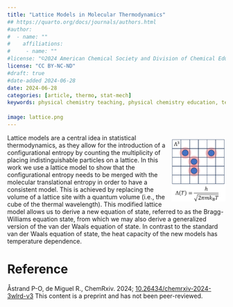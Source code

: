 ```yaml
---
title: "Lattice Models in Molecular Thermodynamics"
## https://quarto.org/docs/journals/authors.html
#author:
#  - name: ""
#    affiliations:
#     - name: ""
#license: "©2024 American Chemical Society and Division of Chemical Education, Inc."
license: "CC BY-NC-ND"
#draft: true
#date-added 2024-06-28
date: 2024-06-28 
categories: [article, thermo, stat-mech]
keywords: physical chemistry teaching, physical chemistry education, teaching resources

image: lattice.png
---
```

<img src="lattice.png" width="25%" align="right" style="padding: 10px 0px 0px 10px;"/>

Lattice models are a central idea in statistical thermodynamics, as they allow for the introduction of a configurational entropy by counting the multiplicity of placing indistinguishable particles on a lattice. In this work we use a lattice model to show that the configurational entropy needs to be merged with the molecular translational entropy in order to have a consistent model. This is achieved by replacing the volume of a lattice site with a quantum volume (i.e., the cube of the thermal wavelength). This modified lattice model allows us to derive a new equation of state, referred to as the Bragg-Williams equation state, from which we may also derive a generalized version of the van der Waals equation of state. In contrast to the standard van der Waals equation of state, the heat capacity of the new models has temperature dependence.


# Reference

Åstrand P-O, de Miguel R., ChemRxiv. 2024; [10.26434/chemrxiv-2024-3wlrd-v3](https://doi.org/10.26434/chemrxiv-2024-3wlrd-v3)  This content is a preprint and has not been peer-reviewed.

